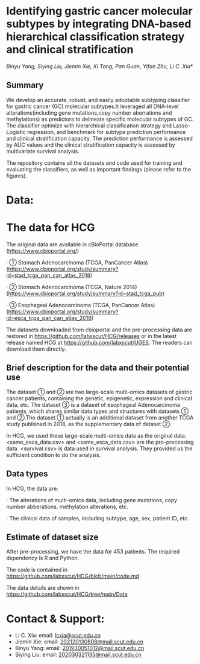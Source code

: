 
# Identifying gastric cancer molecular subtypes by integrating DNA-based hierarchical classification strategy and clinical stratification
*Binyu Yang, Siying Liu, Jiemin Xie, Xi Tang, Pan Guan, Yifan Zhu, Li C. Xia**

## Summary
We develop an accurate, robust, and easily adoptable subtyping classifier for gastric cancer (GC) molecular subtypes.It leveraged all DNA-level alterations(including gene mutations,copy number aberrations and methylations) as predictors to delineate specific molecular subtypes of GC. The classifier optimize with hierarchical classification strategy and Lasso-Logistic regression, and benchmark for subtype prediction performance and clinical stratification capacity. The prediction performance is assessed by AUC values and the clinical stratification capacity is assessed by multivariate survival analysis.

The repository contains all the datasets and code used for training and evaluating the classifiers, as well as important findings (please refer to the figures).

# Data:
# The data for HCG

The original data are available in  cBioPortal database (https://www.cbioportal.org/)

· ① Stomach Adenocarcinoma (TCGA, PanCancer Atlas)(https://www.cbioportal.org/study/summary?id=stad_tcga_pan_can_atlas_2018)

· ② Stomach Adenocarcinoma (TCGA, Nature 2014)(https://www.cbioportal.org/study/summary?id=stad_tcga_pub)

· ③ Esophageal Adenocarcinoma (TCGA, PanCancer Atlas)(https://www.cbioportal.org/study/summary?id=esca_tcga_pan_can_atlas_2018)

The datasets downloaded from cbioportal and the pre-processing data are restored in https://github.com/labxscut/HCG/releases or in the latest release named HCG at https://github.com/labxscut/UGES. The readers can download them directly.

## Brief description for the data and their potential use

The dataset ① and ② are two large-scale multi-omics datasets of gastric cancer patients, containing the genetic, epigenetic, expression and clinical data, etc. The dataset  ③ is  a dataset of esophageal Adenocarcinoma patients,  which shares similar data types and structures with datasets ① and ②.The dataset ① actually is an additional dataset from another TCGA study published in 2018, as the supplementary data of  dataset ②.

In HCG, we used these large-scale multi-omics data as the original data. <same_esca_data.csv> and <same_esca_data.csv> are the pro-precessing data. <survival.csv> is data used in survival analysis. They provided us the sufficient condition to do the analysis.

## Data types

In HCG, the data are:

· The alterations of multi-omics data, including gene mutations, copy number abberations, methylation alterations, etc.

· The clinical data of samples, including subtype, age, sex, patient ID, etc.

## Estimate of dataset size

After pre-processing, we have the data for 453 patients.
The required dependency is R and Python.

The code is contained in https://github.com/labxscut/HCG/blob/main/code.md

The data details are shown in https://github.com/labxscut/HCG/tree/main/Data


# Contact & Support:

* Li C. Xia: email: [lcxia@scut.edu.cn](mailto:lcxia@scut.edu.cn)
* Jiemin Xie: email: [202120130808@mail.scut.edu.cn](mailto:202120130808@mail.scut.edu.cn)
* Binyu Yang: email: [201930051012@mail.scut.edu.cn](mailto:201930051012@mail.scut.edu.cn)
* Siying Liu: email: [202030321135@mail.scut.edu.cn](mailto:202030321135@mail.scut.edu.cn)



